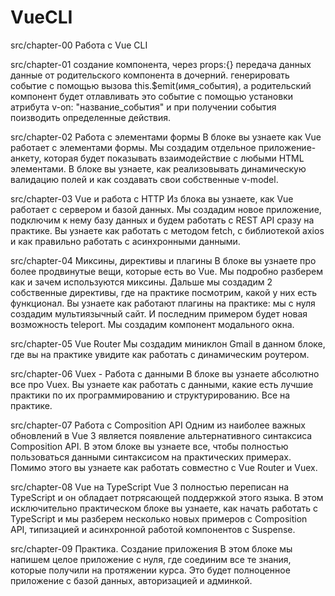 # VueCLI


src/chapter-00 Работа с Vue CLI

src/chapter-01 создание компонента, через props:{} передача данных данные от родительского компонента в дочерний. 
генерировать событие с помощью вызова this.$emit(имя_события), а родительский компонент будет отлавливать это событие с помощью установки атрибута v-on: "название_события" и при получении события поизводить определенные действия.

src/chapter-02 Работа с элементами формы
В блоке вы узнаете как Vue работает с элементами формы. Мы создадим отдельное приложение-анкету, которая будет показывать взаимодействие с любыми HTML элементами. В блоке вы узнаете, как реализовывать динамическую валидацию полей и как создавать свои собственные v-model.

src/chapter-03 Vue и работа с HTTP
Из блока вы узнаете, как Vue работает с сервером и базой данных. Мы создадим новое приложение, подключим к нему базу данных и будем работать с REST API сразу на практике. Вы узнаете как работать с методом fetch, с библиотекой axios и как правильно работать с асинхронными данными.

src/chapter-04 Миксины, директивы и плагины
В блоке вы узнаете про более продвинутые вещи, которые есть во Vue. Мы подробно разберем как и зачем используются миксины. Дальше мы создадим 2 собственные директивы, где на практике посмотрим, какой у них есть функционал. Вы узнаете как работают плагины на практике: мы с нуля создадим мультиязычный сайт. И последним примером будет новая возможность teleport. Мы создадим компонент модального окна.

src/chapter-05 Vue Router
Мы создадим миниклон Gmail в данном блоке, где вы на практике увидите как работать с динамическим роутером.

src/chapter-06 Vuex - Работа с данными
В блоке вы узнаете абсолютно все про Vuex. Вы узнаете как работать с данными, какие есть лучшие практики по их программированию и структурированию. Все на практике.

src/chapter-07 Работа с Composition API
Одним из наиболее важных обновлений в Vue 3 является появление альтернативного синтаксиса Composition API. В этом блоке вы узнаете все, чтобы полностью пользоваться данными синтаксисом на практических примерах. Помимо этого вы узнаете как работать совместно с Vue Router и Vuex.

src/chapter-08 Vue на TypeScript
Vue 3 полностью переписан на TypeScript и он обладает потрясающей поддержкой этого языка. В этом исключительно практическом блоке вы узнаете, как начать работать с TypeScript и мы разберем несколько новых примеров с Composition API, типизацией и асинхронной работой компонентов с Suspense.

src/chapter-09 Практика. Создание приложения
В этом блоке мы напишем целое приложение с нуля, где соединим все те знания, которые получили на протяжении курса. Это будет полноценное приложение с базой данных, авторизацией и админкой.
